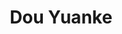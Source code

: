 ---
# Display name
title: Dou Yuanke
pronouns: he/him

# Full name (for SEO)
first_name: Yuanke
last_name: Dou

# Username (this should match the folder name)
authors:
  - douyuanke

# Is this the primary user of the site?
superuser: false

# Role/position
role: 2024, CIE Mphil

# Organizations/Affiliations
organizations:
  - name: The Chinese University of Hong Kong, Shenzhen
    url: 'https://www.cuhk.edu.cn/en'

# Short bio (displayed in user profile at end of posts)
bio: My research interests include robotics, control and AI.

interests:
  - Geometric Nonlinear Control Theory
  - Mechanical Systems on Manifolds
  - Bionics and Computational Neuroscience

education:
  courses:
    - course: Mphil
      institution: The Chinese University of Hong Kong, Shenzhen
      # year: 2012
    # - course: MEng in Artificial Intelligence
    #   institution: Massachusetts Institute of Technology
    #   year: 2009
    # - course: BSc in Artificial Intelligence
    #   institution: Massachusetts Institute of Technology
    #   year: 2008
    
# Social/Academic Networking
# For available icons, see: https://docs.hugoblox.com/getting-started/page-builder/#icons
#   For an email link, use "fas" icon pack, "envelope" icon, and a link in the
#   form "mailto:your-email@example.com" or "#contact" for contact widget.
social:
  - icon: envelope
    icon_pack: fas
    link: 'mailto:yuankedou@link.cuhk.edu.cn'
  # - icon: twitter
  #   icon_pack: fab
  #   link: https://twitter.com/GeorgeCushen
  # - icon: google-scholar
  #   icon_pack: ai
  #   link: https://scholar.google.com/citations?user=WhcQ6YcAAAAJ&hl=en
  # - icon: github
  #   icon_pack: fab
  #   link: https://github.com/gcushen
# Link to a PDF of your resume/CV from the About widget.
# To enable, copy your resume/CV to `static/files/cv.pdf` and uncomment the lines below.
# - icon: cv
#   icon_pack: ai
#   link: files/cv.pdf

# Enter email to display Gravatar (if Gravatar enabled in Config)
email: 'yuankedou@link.cuhk.edu.cn'

# Highlight the author in author lists? (true/false)
highlight_name: true

# Organizational groups that you belong to (for People widget)
#   Set this to `[]` or comment out if you are not using People widget.
user_groups:
  - Master
---